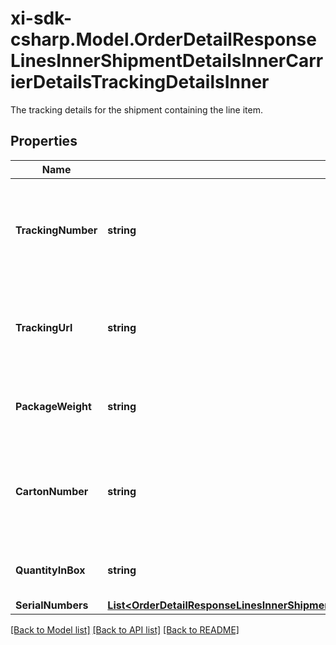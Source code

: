 # xi-sdk-csharp.Model.OrderDetailResponseLinesInnerShipmentDetailsInnerCarrierDetailsTrackingDetailsInner
The tracking details for the shipment containing the line item.

## Properties

Name | Type | Description | Notes
------------ | ------------- | ------------- | -------------
**TrackingNumber** | **string** | The tracking number for the shipment containing the line item. | [optional] 
**TrackingUrl** | **string** | The tracking URL for the shipment containing the line item. | [optional] 
**PackageWeight** | **string** | The weight of the package for the line item. | [optional] 
**CartonNumber** | **string** | The shipment carton number that contains the line item. | [optional] 
**QuantityInBox** | **string** | The quantity of line items in the box. | [optional] 
**SerialNumbers** | [**List&lt;OrderDetailResponseLinesInnerShipmentDetailsInnerCarrierDetailsTrackingDetailsInnerSerialNumbersInner&gt;**](OrderDetailResponseLinesInnerShipmentDetailsInnerCarrierDetailsTrackingDetailsInnerSerialNumbersInner.md) |  | [optional] 

[[Back to Model list]](../README.md#documentation-for-models) [[Back to API list]](../README.md#documentation-for-api-endpoints) [[Back to README]](../README.md)


